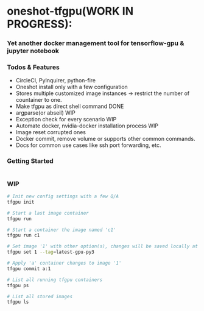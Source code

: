 # oneshot-tfgpu(WORK IN PROGRESS):
### Yet another docker management tool for tensorflow-gpu & jupyter notebook

### Todos & Features
- CircleCI, PyInquirer, python-fire
- Oneshot install only with a few configuration
- Stores multiple customized image instances -> restrict the number of countainer to one.
- Make tfgpu as direct shell command  DONE
- argparse(or abseil)  WIP
- Exception check for every scenario  WIP
- Automate docker, nvidia-docker installation process  WIP
- Image reset corrupted ones
- Docker commit, remove volume or supports other common commands.
- Docs for common use cases like ssh port forwarding, etc.

### Getting Started
```bash
```

### WIP
```bash
# Init new config settings with a few Q/A
tfgpu init

# Start a last image container
tfgpu run

# Start a container the image named 'c1'
tfgpu run c1

# Set image '1' with other option(s), changes will be saved locally at conf.yaml
tfgpu set 1 --tag=latest-gpu-py3

# Apply 'a' container changes to image '1'
tfgpu commit a:1

# List all running tfgpu containers
tfgpu ps

# List all stored images
tfgpu ls
```

